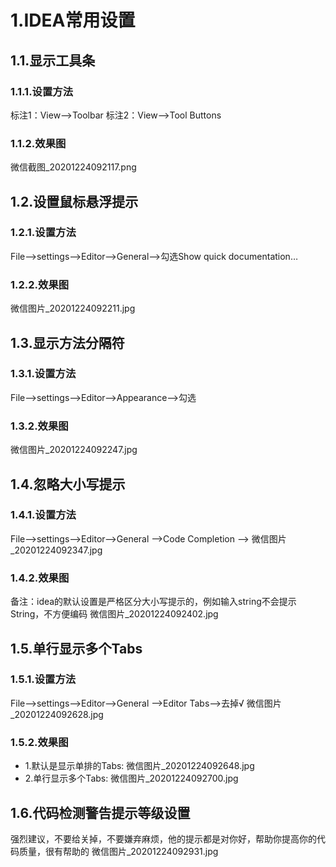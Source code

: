 # 1.IDEA常用设置

## 1.1.显示工具条
### 1.1.1.设置方法
标注1：View–>Toolbar
标注2：View–>Tool Buttons
### 1.1.2.效果图
微信截图_20201224092117.png

## 1.2.设置鼠标悬浮提示
### 1.2.1.设置方法
File–>settings–>Editor–>General–>勾选Show quick documentation…
### 1.2.2.效果图
微信图片_20201224092211.jpg

## 1.3.显示方法分隔符
### 1.3.1.设置方法
File–>settings–>Editor–>Appearance–>勾选
### 1.3.2.效果图
微信图片_20201224092247.jpg

## 1.4.忽略大小写提示
### 1.4.1.设置方法
File–>settings–>Editor–>General -->Code Completion -->
微信图片_20201224092347.jpg
### 1.4.2.效果图
备注：idea的默认设置是严格区分大小写提示的，例如输入string不会提示String，不方便编码
微信图片_20201224092402.jpg

## 1.5.单行显示多个Tabs
### 1.5.1.设置方法
File–>settings–>Editor–>General -->Editor Tabs–>去掉√
微信图片_20201224092628.jpg
### 1.5.2.效果图
* 1.默认是显示单排的Tabs:
微信图片_20201224092648.jpg
* 2.单行显示多个Tabs:
微信图片_20201224092700.jpg

## 1.6.代码检测警告提示等级设置
强烈建议，不要给关掉，不要嫌弃麻烦，他的提示都是对你好，帮助你提高你的代码质量，很有帮助的
微信图片_20201224092931.jpg